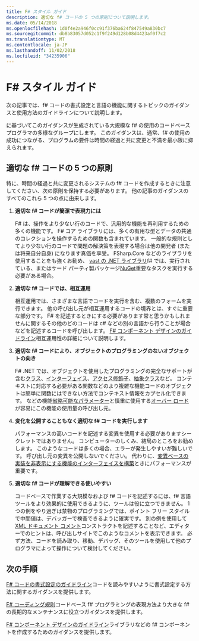 ```yaml
---
title: F# スタイル ガイド
description: 適切な f# コードの 5 つの原則について説明します。
ms.date: 05/14/2018
ms.openlocfilehash: 1d0f4e2a946f0cc91f376ba624f847549a830bc7
ms.sourcegitcommit: db8b83057d052c1f9f249d128b08d4423af0f7c2
ms.translationtype: MT
ms.contentlocale: ja-JP
ms.lasthandoff: 11/02/2018
ms.locfileid: "34235906"
---
```

# <a name="f-style-guide"></a>F# スタイル ガイド

次の記事では、f# コードの書式設定と言語の機能に関するトピックのガイダンスと使用方法のガイドラインについて説明します。

に基づいてこのガイダンスが生成されている大規模な f# の使用のコードベース プログラマの多様なグループにします。 このガイダンスは、通常、f# の使用の成功につながる、プログラムの要件は時間の経過と共に変更と不満を最小限に抑えられます。

## <a name="five-principles-of-good-f-code"></a>適切な f# コードの 5 つの原則

特に、時間の経過と共に変更されるシステムの f# コードを作成するときに注意してください、次の原則を保持する必要があります。 他の記事のガイダンスのすべてのこれら 5 つの点に由来します。

1. **適切な f# コードが簡潔で表現力には**

    F# は、操作をより少ない行のコードで、汎用的な機能を再利用するための多くの機能です。 F# コア ライブラリには、多くの有用な型とデータの共通のコレクションを操作するための関数も含まれています。 一般的な規則としてより少ない行のコードで問題の解決策を表現する場合は他の開発者 (または将来自分自身) になります真価を享受。 FSharp.Core などのライブラリを使用することをも強くお勧め、 [vast の .NET ライブラリ](https://docs.microsoft.com/dotnet/api/)f# では、実行されている、またはサード パーティ製パッケージ[NuGet](https://www.nuget.org/)重要なタスクを実行する必要がある場合。

2. **適切な f# コードでは、相互運用**

    相互運用では、さまざまな言語でコードを実行を含む、複数のフォームを実行できます。 他の呼び出し元が相互運用するコードの境界とは、すぐに重要な部分です。 F# を記述するときにする必要があります常と思うかもしれませんに関するその他のどのコードは c# などの別の言語から行うことが場合などを記述するコードを呼び出します。 [F# コンポーネント デザインのガイドライン](component-design-guidelines.md)相互運用性の詳細について説明します。

3. **適切な f# コードにより、オブジェクトのプログラミングのないオブジェクトの向き**

    F# .NET では、オブジェクトを使用したプログラミングの完全なサポートが含む[クラス](../language-reference/classes.md)、[インターフェイス](../language-reference/interfaces.md)、[アクセス修飾子](../language-reference/access-control.md)、[抽象クラス](../language-reference/abstract-classes.md)など。 コンテキストに対応する必要がある関数などのより複雑な機能コードのオブジェクトは簡単に関数にはできない方法でコンテキスト情報をカプセル化できます。 などの機能[省略可能なパラメーター](../language-reference/members/methods.md#optional-arguments)と慎重に使用する[オーバー ロード](../language-reference/members/methods.md#overloaded-methods)が容易にこの機能の使用量の呼び出し元。

4. **変化を公開することもなく適切な f# コードを実行します**

    パフォーマンスの高いコードを記述する変異を使用する必要がありますシークレットではありません。 コンピューターのしくみ、結局のところをお勧めします。 このようなコードは多くの場合、エラーが発生しやすいが難しいです。 呼び出し元の変異を公開しないでください。 代わりに、[変異ベースの実装を非表示にする機能のインターフェイスを構築](conventions.md#performance)ときにパフォーマンスが重要です。

5. **適切な f# コードが理解できる使いやすい**

    コードベースで作業する大規模なおよび f# コードを記述するには、f# 言語ツールをより効果的に使用できるように、ツールは役に立つできません。 1 つの例をやり過ぎは禁物のプログラミングでは、ポイント フリー スタイルで中間値は、デバッガーで検査できるように確実です。 別の例を使用して[XML ドキュメント コメント](../language-reference/xml-documentation.md)コンストラクトを記述することなど、エディターでのヒントは、呼び出しサイトでこのようなコメントを表示できます。 必ず方法、コードを読み取り、移動、デバッグ、そのツールを使用して他のプログラマによって操作について検討してください。

## <a name="next-steps"></a>次の手順

[F# コードの書式設定のガイドライン](formatting.md)コードを読みやすいように書式設定する方法に関するガイダンスを提供します。

[F# コーディング規則](conventions.md)コードベース f# プログラミングの表現方法より大きな f# の長期的なメンテナンスに役立つガイダンスを提供します。

[F# コンポーネント デザインのガイドライン](component-design-guidelines.md)ライブラリなどの f# コンポーネントを作成するためのガイダンスを提供します。
